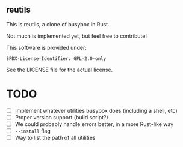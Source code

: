 reutils
-------
This is reutils, a clone of busybox in Rust.

Not much is implemented yet, but feel free to contribute!

This software is provided under:

    SPDX-License-Identifier: GPL-2.0-only

See the LICENSE file for the actual license.

TODO
====
- [ ] Implement whatever utilities busybox does (including a shell, etc)
- [ ] Proper version support (build script?)
- [ ] We could probably handle errors better, in a more Rust-like way
- [ ] `--install` flag
- [ ] Way to list the path of all utilities
